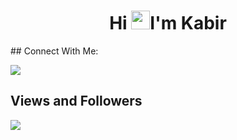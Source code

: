 <h1 align="center">Hi <img src="https://raw.githubusercontent.com/MartinHeinz/MartinHeinz/master/wave.gif" width="30px">I'm Kabir</h1>
## Connect With Me:
<p align="left">
<a href = "https://www.instagram.com/ethanhunt0704/"><img src="https://img.icons8.com/fluent/48/000000/instagram-new.png"/></a>


## Views and Followers
<a href="https://github.com/kabir0104k/github-profile-views-counter">
  <img src="https://komarev.com/ghpvc/?username=kabir0104k">
